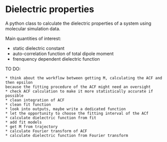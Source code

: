 # Dielectric properties

A python class to calculate the dielectric properties of a system using molecular simulation data.

Main quantities of interest:
* static dielectric constant
* auto-correlation function of total dipole moment
* frenquency dependent dielectric function

TO DO:
```
* think about the workflow between getting M, calculating the ACF and then epsilon
because the fitting procedure of the ACF might need an oversight
* check ACF calculation to make it more statistically accurate if possible
* clean integration of ACF
* clean fit function
* look into outputs, maybe write a dedicated function
* let the opportunity to choose the fitting interval of the ACf
* calculate dielectric function from fit
* add fit models
* get M from trajectory
* calculate Fourier transform of ACF
* calculate dielectric function from Fourier transform
```
